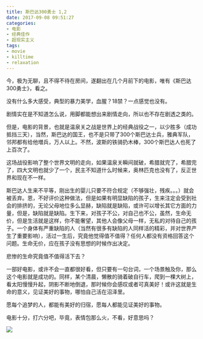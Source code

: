 ```yaml
---
title: 斯巴达300勇士 1,2
date: 2017-09-08 09:51:27
categories:
- 电影
- 经典佳作
- 超现实主义
tags:
- movie
- killtime
- relaxation
---
```

今，极为无聊，且不得不待在房间，遂翻出在几个月前下的电影，唯有《斯巴达300勇士》，看之。

没有什么多大感受，典型的暴力美学，血腥？18禁？一点感觉也没有。

<!--more-->

剧情实在是不知道怎么说，用脚都能想出来剧情走向，所以也不存在剧透之类的。

但是，电影的背景，也就是温泉关之战是世界上的经典战役之一，以少胜多（成功抵挡三天），当然，斯巴达的国王，也不是只带了300个斯巴达士兵，雅典军队，邻邦都有给他増兵，万人以上。不然，波斯的铁骑扔木棒，300个斯巴达人也死了上百次了。

这场战役影响了整个世界文明的走向，如果温泉关瞬间就破，希腊就完了，希腊完了，四大文明也就少了一个，民主不知道什么时候来，奥林匹克也没有了，反正世界和现在不一样。

斯巴达人生来不平等，刚出生的婴儿只要不符合规定（不够强壮，残疾。。。）就会被丢弃。恩，不好评价这种做法，但是如果有明显缺陷的孩子，生来注定会受到社会的排挤的，无论父母地位多么显赫，缺陷就是缺陷，或许可以增长其它方面的力量，但是，缺陷就是缺陷。生下来，对孩子不公，对自己也不公，虽然，生命无价，但是生活就是这样，你不能奢望，其他人会像父母一样，无私的对待自己的孩子。一个身体有严重缺陷的人（当然有很多有缺陷的人同样活的精彩，并对世界产生了重要影响），活过一生后，究竟他觉得值不值得？任何人都没有资格回答这个问题。生命无价，应在孩子没有思想的时候作出决定。

悲惨的生命究竟值不值得活下去？

一部好电影，或许不会一直都很好看，但只要有一句台词，一个场景触及你，那么这个电影就是成功的。同样，某个清晨，懒散的骑着破自行车，爬到一棵大树上，看太阳慢慢升起，阴影不断地倒退，那时候你会感叹或者可真美好！或许这就是生命的意义，见证美好的事物，哪怕自己活在沼泽里。

愿每个追梦的人，都能有美好的归宿，愿每人都能见证美好的事物。

电影十分，打六分吧，毕竟，表情包那么火，不看，好意思吗？

![](/images/movie/3.jpg)
